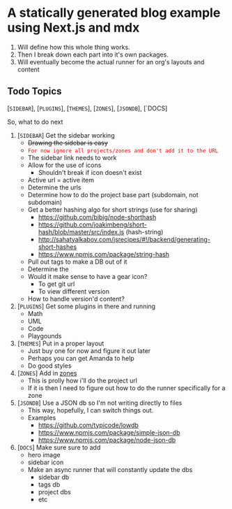 # A statically generated blog example using Next.js and mdx
1. Will define how this whole thing works.
  1. Then I break down each part into it's own packages.
1. Will eventually become the actual runner for an org's layouts and content

## Todo Topics
[`SIDEBAR`], [`PLUGINS`], [`THEMES`], [`ZONES`], [`JSONDB`], [`DOCS]

So, what to do next
1. [`SIDEBAR`] Get the sidebar working
    * ~~Drawing the sidebar is easy~~
    * <span style="color: red">`For now ignore all projects/zones and don't add it to the URL`</span>
    * The sidebar link needs to work
    * Allow for the use of icons
      *  Shouldn't break if icon doesn't exist
    * Active url = active item
    * Determine the urls
    * Determine how to do the project base part (subdomain, not subdomain)
    * Get a better hashing algo for short strings (use for sharing)
        - https://github.com/bibig/node-shorthash
        - https://github.com/joakimbeng/short-hash/blob/master/src/index.js (hash-string)
        - http://sahatyalkabov.com/jsrecipes/#!/backend/generating-short-hashes
        - https://www.npmjs.com/package/string-hash
    * Pull out tags to make a DB out of it
    * Determine the
    * Would it make sense to have a gear icon?
        - To get git url
        - To view different version
    * How to handle version'd content?
1. [`PLUGINS`] Get some plugins in there and running
    * Math
    * UML
    * Code
    * Playgounds
1. [`THEMES`] Put in a proper layout
    * Just buy one for now and figure it out later
    * Perhaps you can get Amanda to help
    * Do good styles
1. [`ZONES`] Add in [zones](https://github.com/vercel/next.js/tree/canary/examples/with-zones)
    * This is prolly how i'll do the project url
    * If it is then I need to figure out how to do the runner specifically for a zone
1. [`JSONDB`] Use a JSON db so I'm not writing directly to files
    * This way, hopefully, I can switch things out.
    * Examples
        * https://github.com/typicode/lowdb
        * https://www.npmjs.com/package/simple-json-db
        * https://www.npmjs.com/package/node-json-db
1. [`DOCS`] Make sure sure to add
    * hero image
    * sidebar icon
    * Make an async runner that will constantly update the dbs
        * sidebar db
        * tags db
        * project dbs
        * etc
